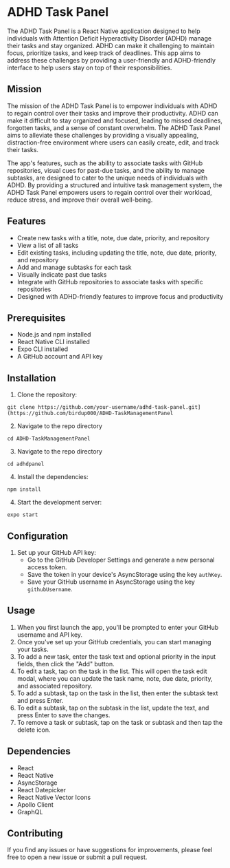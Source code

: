 # ADHD Task Panel

The ADHD Task Panel is a React Native application designed to help individuals with Attention Deficit Hyperactivity Disorder (ADHD) manage their tasks and stay organized. ADHD can make it challenging to maintain focus, prioritize tasks, and keep track of deadlines. This app aims to address these challenges by providing a user-friendly and ADHD-friendly interface to help users stay on top of their responsibilities.

## Mission

The mission of the ADHD Task Panel is to empower individuals with ADHD to regain control over their tasks and improve their productivity. ADHD can make it difficult to stay organized and focused, leading to missed deadlines, forgotten tasks, and a sense of constant overwhelm. The ADHD Task Panel aims to alleviate these challenges by providing a visually appealing, distraction-free environment where users can easily create, edit, and track their tasks.

The app's features, such as the ability to associate tasks with GitHub repositories, visual cues for past-due tasks, and the ability to manage subtasks, are designed to cater to the unique needs of individuals with ADHD. By providing a structured and intuitive task management system, the ADHD Task Panel empowers users to regain control over their workload, reduce stress, and improve their overall well-being.

## Features

- Create new tasks with a title, note, due date, priority, and repository
- View a list of all tasks
- Edit existing tasks, including updating the title, note, due date, priority, and repository
- Add and manage subtasks for each task
- Visually indicate past due tasks
- Integrate with GitHub repositories to associate tasks with specific repositories
- Designed with ADHD-friendly features to improve focus and productivity

## Prerequisites

- Node.js and npm installed
- React Native CLI installed
- Expo CLI installed
- A GitHub account and API key

## Installation

1. Clone the repository:

```
git clone https://github.com/your-username/adhd-task-panel.git](https://github.com/birdup000/ADHD-TaskManagementPanel
```

2. Navigate to the repo directory

```
cd ADHD-TaskManagementPanel
```

3. Navigate to the repo directory

```
cd adhdpanel
```

4. Install the dependencies:

```
npm install
```

4. Start the development server:

```
expo start
```

## Configuration

1. Set up your GitHub API key:
   - Go to the GitHub Developer Settings and generate a new personal access token.
   - Save the token in your device's AsyncStorage using the key `authKey`.
   - Save your GitHub username in AsyncStorage using the key `githubUsername`.

## Usage

1. When you first launch the app, you'll be prompted to enter your GitHub username and API key.
2. Once you've set up your GitHub credentials, you can start managing your tasks.
3. To add a new task, enter the task text and optional priority in the input fields, then click the "Add" button.
4. To edit a task, tap on the task in the list. This will open the task edit modal, where you can update the task name, note, due date, priority, and associated repository.
5. To add a subtask, tap on the task in the list, then enter the subtask text and press Enter.
6. To edit a subtask, tap on the subtask in the list, update the text, and press Enter to save the changes.
7. To remove a task or subtask, tap on the task or subtask and then tap the delete icon.

## Dependencies

- React
- React Native
- AsyncStorage
- React Datepicker
- React Native Vector Icons
- Apollo Client
- GraphQL

## Contributing

If you find any issues or have suggestions for improvements, please feel free to open a new issue or submit a pull request.
